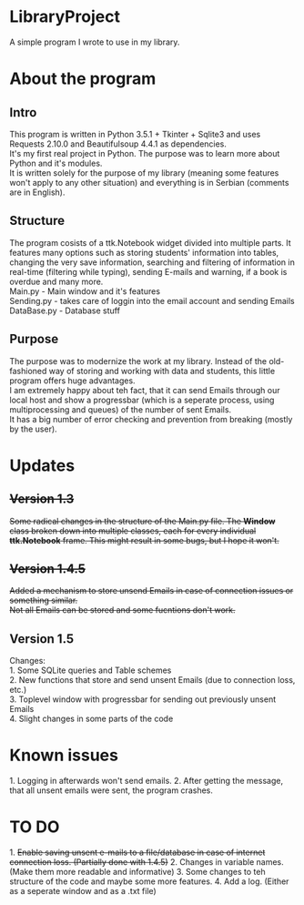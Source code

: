 # LibraryProject
A simple program I wrote to use in my library.

<h1>About the program</h1>
<h2>Intro</h2>
This program is written in Python 3.5.1 + Tkinter + Sqlite3 and uses Requests 2.10.0 and Beautifulsoup 4.4.1 as dependencies.<br>
It's my first real project in Python. The purpose was to learn more about Python and it's modules.<br>
It is written solely for the purpose of my library (meaning some features won't apply to any other situation) 
and everything is in Serbian (comments are in English).

<h2>Structure</h2>
The program cosists of a ttk.Notebook widget divided into multiple parts. It features many options such as storing students' 
information into tables, changing the very save information, searching and filtering of information in real-time (filtering while typing), 
sending E-mails and warning, if a book is overdue and many more.<br>
Main.py - Main window and it's features<br>
Sending.py - takes care of loggin into the email account and sending Emails<br>
DataBase.py - Database stuff

<h2>Purpose</h2>
The purpose was to modernize the work at my library. Instead of the old-fashioned way of storing and working with data and students,
this little program offers huge advantages.<br>
I am extremely happy about teh fact, that it can send Emails through our local host and show a progressbar (which is a seperate process, 
using multiprocessing and queues) of the number of sent Emails.<br>
It has a big number of error checking and prevention from breaking (mostly by the user).

<h1>Updates</h1>
<strike>
<h2>Version 1.3</h2>
Some radical changes in the structure of the Main.py file. The <b>Window</b> class broken down into multiple classes, each for every individual <b>ttk.Notebook</b> frame. This might result in some bugs, but I hope it won't.

<h2>Version 1.4.5</h2>
Added a mechanism to store unsend Emails in case of connection issues or something similar.<br>
Not all Emails can be stored and some fucntions don't work.</strike>

<h2>Version 1.5</h2>
Changes: <br>
1. Some SQLite queries and Table schemes<br>
2. New functions that store and send unsent Emails (due to connection loss, etc.)<br>
3. Toplevel window with progressbar for sending out previously unsent Emails<br>
4. Slight changes in some parts of the code<br>

<h1>Known issues</h1>
1. Logging in afterwards won't send emails.
2. After getting the message, that all unsent emails were sent, the program crashes.

<h1>TO DO</h1>
1. <strike>Enable saving unsent e-mails to a file/database in case of internet connection loss. (Partially done with 1.4.5)</strike>
2. Changes in variable names. (Make them more readable and informative)
3. Some changes to teh structure of the code and maybe some more features.
4. Add a log. (Either as a seperate window and as a .txt file)
